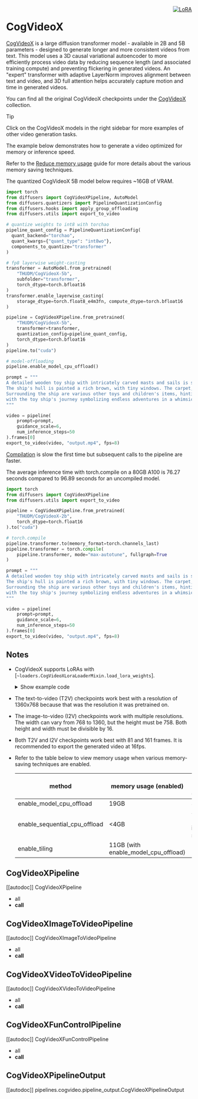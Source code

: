 <!--Copyright 2025 The HuggingFace Team. All rights reserved.
#
# Licensed under the Apache License, Version 2.0 (the "License");
# you may not use this file except in compliance with the License.
# You may obtain a copy of the License at
#
#     http://www.apache.org/licenses/LICENSE-2.0
#
# Unless required by applicable law or agreed to in writing, software
# distributed under the License is distributed on an "AS IS" BASIS,
# WITHOUT WARRANTIES OR CONDITIONS OF ANY KIND, either express or implied.
# See the License for the specific language governing permissions and
# limitations under the License.
-->

<div style="float: right;">
  <div class="flex flex-wrap space-x-1">
    <a href="https://huggingface.co/docs/diffusers/main/en/tutorials/using_peft_for_inference" target="_blank" rel="noopener">
      <img alt="LoRA" src="https://img.shields.io/badge/LoRA-d8b4fe?style=flat"/>
    </a>
  </div>
</div>

# CogVideoX

[CogVideoX](https://huggingface.co/papers/2408.06072) is a large diffusion transformer model - available in 2B and 5B parameters - designed to generate longer and more consistent videos from text. This model uses a 3D causal variational autoencoder to more efficiently process video data by reducing sequence length (and associated training compute) and preventing flickering in generated videos. An "expert" transformer with adaptive LayerNorm improves alignment between text and video, and 3D full attention helps accurately capture motion and time in generated videos.

You can find all the original CogVideoX checkpoints under the [CogVideoX](https://huggingface.co/collections/THUDM/cogvideo-66c08e62f1685a3ade464cce) collection.

> [!TIP]
> Click on the CogVideoX models in the right sidebar for more examples of other video generation tasks.

The example below demonstrates how to generate a video optimized for memory or inference speed.

<hfoptions id="usage">
<hfoption id="memory">

Refer to the [Reduce memory usage](../../optimization/memory) guide for more details about the various memory saving techniques.

The quantized CogVideoX 5B model below requires ~16GB of VRAM.

```py
import torch
from diffusers import CogVideoXPipeline, AutoModel
from diffusers.quantizers import PipelineQuantizationConfig
from diffusers.hooks import apply_group_offloading
from diffusers.utils import export_to_video

# quantize weights to int8 with torchao
pipeline_quant_config = PipelineQuantizationConfig(
  quant_backend="torchao",
  quant_kwargs={"quant_type": "int8wo"},
  components_to_quantize="transformer"
)

# fp8 layerwise weight-casting
transformer = AutoModel.from_pretrained(
    "THUDM/CogVideoX-5b",
    subfolder="transformer",
    torch_dtype=torch.bfloat16
)
transformer.enable_layerwise_casting(
    storage_dtype=torch.float8_e4m3fn, compute_dtype=torch.bfloat16
)

pipeline = CogVideoXPipeline.from_pretrained(
    "THUDM/CogVideoX-5b",
    transformer=transformer,
    quantization_config=pipeline_quant_config,
    torch_dtype=torch.bfloat16
)
pipeline.to("cuda")

# model-offloading
pipeline.enable_model_cpu_offload()

prompt = """
A detailed wooden toy ship with intricately carved masts and sails is seen gliding smoothly over a plush, blue carpet that mimics the waves of the sea. 
The ship's hull is painted a rich brown, with tiny windows. The carpet, soft and textured, provides a perfect backdrop, resembling an oceanic expanse. 
Surrounding the ship are various other toys and children's items, hinting at a playful environment. The scene captures the innocence and imagination of childhood, 
with the toy ship's journey symbolizing endless adventures in a whimsical, indoor setting.
"""

video = pipeline(
    prompt=prompt,
    guidance_scale=6,
    num_inference_steps=50
).frames[0]
export_to_video(video, "output.mp4", fps=8)
```

</hfoption>
<hfoption id="inference speed">

[Compilation](../../optimization/fp16#torchcompile) is slow the first time but subsequent calls to the pipeline are faster.

The average inference time with torch.compile on a 80GB A100 is 76.27 seconds compared to 96.89 seconds for an uncompiled model.

```py
import torch
from diffusers import CogVideoXPipeline
from diffusers.utils import export_to_video

pipeline = CogVideoXPipeline.from_pretrained(
    "THUDM/CogVideoX-2b",
    torch_dtype=torch.float16
).to("cuda")

# torch.compile
pipeline.transformer.to(memory_format=torch.channels_last)
pipeline.transformer = torch.compile(
    pipeline.transformer, mode="max-autotune", fullgraph=True
)

prompt = """
A detailed wooden toy ship with intricately carved masts and sails is seen gliding smoothly over a plush, blue carpet that mimics the waves of the sea. 
The ship's hull is painted a rich brown, with tiny windows. The carpet, soft and textured, provides a perfect backdrop, resembling an oceanic expanse. 
Surrounding the ship are various other toys and children's items, hinting at a playful environment. The scene captures the innocence and imagination of childhood, 
with the toy ship's journey symbolizing endless adventures in a whimsical, indoor setting.
"""

video = pipeline(
    prompt=prompt,
    guidance_scale=6,
    num_inference_steps=50
).frames[0]
export_to_video(video, "output.mp4", fps=8)
```

</hfoption>
</hfoptions>

## Notes

- CogVideoX supports LoRAs with [`~loaders.CogVideoXLoraLoaderMixin.load_lora_weights`].

  <details>
  <summary>Show example code</summary>

  ```py
  import torch
  from diffusers import CogVideoXPipeline
  from diffusers.hooks import apply_group_offloading
  from diffusers.utils import export_to_video

  pipeline = CogVideoXPipeline.from_pretrained(
      "THUDM/CogVideoX-5b",
      torch_dtype=torch.bfloat16
  )
  pipeline.to("cuda")

  # load LoRA weights
  pipeline.load_lora_weights("finetrainers/CogVideoX-1.5-crush-smol-v0", adapter_name="crush-lora")
  pipeline.set_adapters("crush-lora", 0.9)

  # model-offloading
  pipeline.enable_model_cpu_offload()

  prompt = """
  PIKA_CRUSH A large metal cylinder is seen pressing down on a pile of Oreo cookies, flattening them as if they were under a hydraulic press.
  """
  negative_prompt = "inconsistent motion, blurry motion, worse quality, degenerate outputs, deformed outputs"

  video = pipeline(
      prompt=prompt, 
      negative_prompt=negative_prompt, 
      num_frames=81, 
      height=480,
      width=768,
      num_inference_steps=50
  ).frames[0]
  export_to_video(video, "output.mp4", fps=16)
  ```

  </details>

- The text-to-video (T2V) checkpoints work best with a resolution of 1360x768 because that was the resolution it was pretrained on.

- The image-to-video (I2V) checkpoints work with multiple resolutions. The width can vary from 768 to 1360, but the height must be 758. Both height and width must be divisible by 16.

- Both T2V and I2V checkpoints work best with 81 and 161 frames. It is recommended to export the generated video at 16fps.

- Refer to the table below to view memory usage when various memory-saving techniques are enabled.

  | method | memory usage (enabled) | memory usage (disabled) |
  |---|---|---|
  | enable_model_cpu_offload | 19GB | 33GB |
  | enable_sequential_cpu_offload | <4GB | ~33GB (very slow inference speed) |
  | enable_tiling | 11GB (with enable_model_cpu_offload) | --- |
 
## CogVideoXPipeline

[[autodoc]] CogVideoXPipeline
  - all
  - __call__

## CogVideoXImageToVideoPipeline

[[autodoc]] CogVideoXImageToVideoPipeline
  - all
  - __call__

## CogVideoXVideoToVideoPipeline

[[autodoc]] CogVideoXVideoToVideoPipeline
  - all
  - __call__

## CogVideoXFunControlPipeline

[[autodoc]] CogVideoXFunControlPipeline
  - all
  - __call__

## CogVideoXPipelineOutput

[[autodoc]] pipelines.cogvideo.pipeline_output.CogVideoXPipelineOutput
